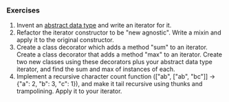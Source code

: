 ### Exercises
1. Invent an [abstract data type](http://en.wikipedia.org/wiki/Abstract_data_type) and write an iterator for it.
2. Refactor the iterator constructor to be "new agnostic". Write a mixin and apply it to the original constructor.
3. Create a class decorator which adds a method "sum" to an iterator. Create a class decorator that adds a method "max" to an iterator. Create two new classes using these decorators plus your abstract data type iterator, and find the sum and max of instances of each.
4. Implement a recursive character count function (["ab", ["ab", "bc"]] -> {"a": 2, "b": 3, "c": 1}), and make it tail recursive using thunks and trampolining. Apply it to your iterator.